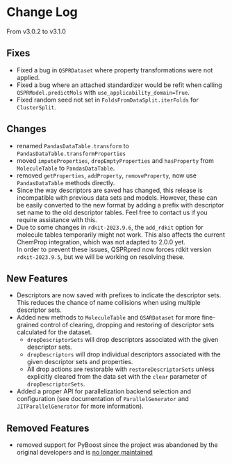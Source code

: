 # Change Log

From v3.0.2 to v3.1.0

## Fixes

- Fixed a bug in `QSPRDataset` where property transformations were not applied.
- Fixed a bug where an attached standardizer would be refit when calling
  `QSPRModel.predictMols` with `use_applicability_domain=True`.
- Fixed random seed not set in `FoldsFromDataSplit.iterFolds` for `ClusterSplit`.

## Changes

- renamed `PandasDataTable.transform` to `PandasDataTable.transformProperties`
- moved `imputeProperties`, `dropEmptyProperties` and `hasProperty` from `MoleculeTable`
  to `PandasDataTable`.
- removed `getProperties`, `addProperty`, `removeProperty`, now use `PandasDataTable`
  methods directly.
- Since the way descriptors are saved has changed, this release is incompatible with
  previous data sets and models. However, these can be easily converted to the new
  format by adding
  a prefix with descriptor set name to the old descriptor tables. Feel free to contact
  us if you require assistance with this.
- Due to some changes in `rdkit-2023.9.6`, the `add_rdkit`
  option for molecule tables temporarily might not work.
  This also affects the current ChemProp integration, which was not adapted to 2.0.0 yet.  
  In order to prevent these issues, QSPRpred now forces rdkit version `rdkit-2023.9.5`, 
  but we will be working on resolving these.

## New Features

- Descriptors are now saved with prefixes to indicate the descriptor sets. This reduces
  the chance of name collisions when using multiple descriptor sets.
- Added new methods to `MoleculeTable` and `QSARDataset` for more fine-grained control
  of clearing, dropping and restoring of descriptor sets calculated for the dataset.
    - `dropDescriptorSets` will drop descriptors associated with the given descriptor
      sets.
    - `dropDescriptors` will drop individual descriptors associated with the given
      descriptor sets and properties.
    - All drop actions are restorable with `restoreDescriptorSets` unless explicitly
      cleared from the data set with the `clear` parameter of `dropDescriptorSets`.
- Added a proper API for parallelization backend selection and configuration (see
  documentation of `ParallelGenerator` and `JITParallelGenerator` for more information).

## Removed Features

- removed support for PyBoost since the project was abandoned by the original developers and is [no longer maintained](https://github.com/sb-ai-lab/Py-Boost/graphs/contributors)
